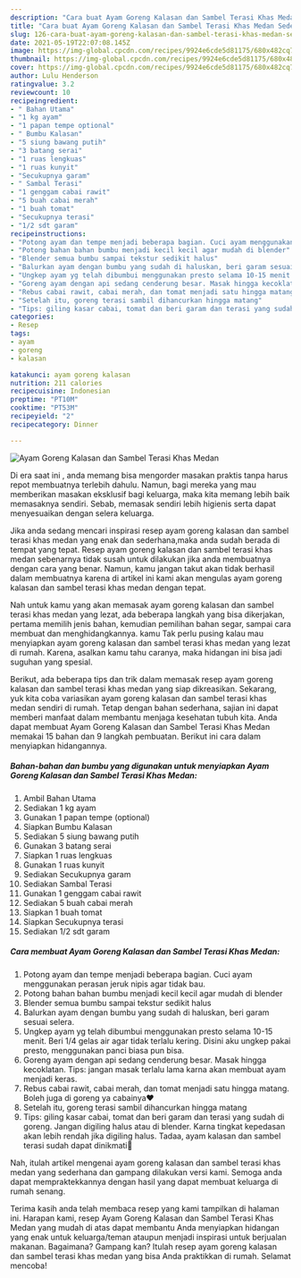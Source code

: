 ```yaml
---
description: "Cara buat Ayam Goreng Kalasan dan Sambel Terasi Khas Medan Sederhana dan Mudah Dibuat"
title: "Cara buat Ayam Goreng Kalasan dan Sambel Terasi Khas Medan Sederhana dan Mudah Dibuat"
slug: 126-cara-buat-ayam-goreng-kalasan-dan-sambel-terasi-khas-medan-sederhana-dan-mudah-dibuat
date: 2021-05-19T22:07:08.145Z
image: https://img-global.cpcdn.com/recipes/9924e6cde5d81175/680x482cq70/ayam-goreng-kalasan-dan-sambel-terasi-khas-medan-foto-resep-utama.jpg
thumbnail: https://img-global.cpcdn.com/recipes/9924e6cde5d81175/680x482cq70/ayam-goreng-kalasan-dan-sambel-terasi-khas-medan-foto-resep-utama.jpg
cover: https://img-global.cpcdn.com/recipes/9924e6cde5d81175/680x482cq70/ayam-goreng-kalasan-dan-sambel-terasi-khas-medan-foto-resep-utama.jpg
author: Lulu Henderson
ratingvalue: 3.2
reviewcount: 10
recipeingredient:
- " Bahan Utama"
- "1 kg ayam"
- "1 papan tempe optional"
- " Bumbu Kalasan"
- "5 siung bawang putih"
- "3 batang serai"
- "1 ruas lengkuas"
- "1 ruas kunyit"
- "Secukupnya garam"
- " Sambal Terasi"
- "1 genggam cabai rawit"
- "5 buah cabai merah"
- "1 buah tomat"
- "Secukupnya terasi"
- "1/2 sdt garam"
recipeinstructions:
- "Potong ayam dan tempe menjadi beberapa bagian. Cuci ayam menggunakan perasan jeruk nipis agar tidak bau."
- "Potong bahan bahan bumbu menjadi kecil kecil agar mudah di blender"
- "Blender semua bumbu sampai tekstur sedikit halus"
- "Balurkan ayam dengan bumbu yang sudah di haluskan, beri garam sesuai selera."
- "Ungkep ayam yg telah dibumbui menggunakan presto selama 10-15 menit. Beri 1/4 gelas air agar tidak terlalu kering. Disini aku ungkep pakai presto, menggunakan panci biasa pun bisa."
- "Goreng ayam dengan api sedang cenderung besar. Masak hingga kecoklatan. Tips: jangan masak terlalu lama karna akan membuat ayam menjadi keras."
- "Rebus cabai rawit, cabai merah, dan tomat menjadi satu hingga matang. Boleh juga di goreng ya cabainya❤"
- "Setelah itu, goreng terasi sambil dihancurkan hingga matang"
- "Tips: giling kasar cabai, tomat dan beri garam dan terasi yang sudah di goreng. Jangan digiling halus atau di blender. Karna tingkat kepedasan akan lebih rendah jika digiling halus. Tadaa, ayam kalasan dan sambel terasi sudah dapat dinikmati💙"
categories:
- Resep
tags:
- ayam
- goreng
- kalasan

katakunci: ayam goreng kalasan 
nutrition: 211 calories
recipecuisine: Indonesian
preptime: "PT10M"
cooktime: "PT53M"
recipeyield: "2"
recipecategory: Dinner

---
```



![Ayam Goreng Kalasan dan Sambel Terasi Khas Medan](https://img-global.cpcdn.com/recipes/9924e6cde5d81175/680x482cq70/ayam-goreng-kalasan-dan-sambel-terasi-khas-medan-foto-resep-utama.jpg)

Di era  saat ini , anda memang bisa mengorder masakan praktis tanpa harus repot membuatnya terlebih dahulu. Namun, bagi mereka yang mau memberikan masakan eksklusif bagi keluarga, maka kita memang lebih baik memasaknya sendiri. Sebab, memasak sendiri lebih higienis serta dapat menyesuaikan dengan selera keluarga.

Jika anda sedang mencari inspirasi resep ayam goreng kalasan dan sambel terasi khas medan yang enak dan sederhana,maka anda sudah berada di tempat yang tepat. Resep ayam goreng kalasan dan sambel terasi khas medan  sebenarnya tidak susah untuk dilakukan jika anda membuatnya dengan cara yang benar. Namun, kamu jangan takut akan tidak berhasil dalam membuatnya 
karena di artikel ini kami akan mengulas ayam goreng kalasan dan sambel terasi khas medan dengan tepat.  



Nah untuk kamu yang akan memasak ayam goreng kalasan dan sambel terasi khas medan yang lezat, ada beberapa langkah yang bisa dikerjakan, pertama memilih jenis bahan, kemudian pemilihan bahan segar, sampai cara membuat dan menghidangkannya. kamu Tak perlu pusing kalau mau menyiapkan ayam goreng kalasan dan sambel terasi khas medan yang lezat di rumah. Karena, asalkan kamu  tahu caranya, maka hidangan ini bisa jadi suguhan yang spesial.

Berikut, ada beberapa tips dan trik dalam memasak resep ayam goreng kalasan dan sambel terasi khas medan yang siap dikreasikan. Sekarang, yuk kita coba variasikan ayam goreng kalasan dan sambel terasi khas medan sendiri di rumah. Tetap dengan bahan sederhana, sajian ini dapat memberi manfaat dalam membantu menjaga kesehatan tubuh kita. Anda dapat membuat Ayam Goreng Kalasan dan Sambel Terasi Khas Medan memakai 15 bahan dan 9 langkah pembuatan. Berikut ini cara dalam menyiapkan hidangannya.

<!--inarticleads1-->

##### Bahan-bahan dan bumbu yang digunakan untuk menyiapkan Ayam Goreng Kalasan dan Sambel Terasi Khas Medan:

1. Ambil  Bahan Utama
1. Sediakan 1 kg ayam
1. Gunakan 1 papan tempe (optional)
1. Siapkan  Bumbu Kalasan
1. Sediakan 5 siung bawang putih
1. Gunakan 3 batang serai
1. Siapkan 1 ruas lengkuas
1. Gunakan 1 ruas kunyit
1. Sediakan Secukupnya garam
1. Sediakan  Sambal Terasi
1. Gunakan 1 genggam cabai rawit
1. Sediakan 5 buah cabai merah
1. Siapkan 1 buah tomat
1. Siapkan Secukupnya terasi
1. Sediakan 1/2 sdt garam




<!--inarticleads2-->

##### Cara membuat Ayam Goreng Kalasan dan Sambel Terasi Khas Medan:

1. Potong ayam dan tempe menjadi beberapa bagian. Cuci ayam menggunakan perasan jeruk nipis agar tidak bau.
1. Potong bahan bahan bumbu menjadi kecil kecil agar mudah di blender
1. Blender semua bumbu sampai tekstur sedikit halus
1. Balurkan ayam dengan bumbu yang sudah di haluskan, beri garam sesuai selera.
1. Ungkep ayam yg telah dibumbui menggunakan presto selama 10-15 menit. Beri 1/4 gelas air agar tidak terlalu kering. Disini aku ungkep pakai presto, menggunakan panci biasa pun bisa.
1. Goreng ayam dengan api sedang cenderung besar. Masak hingga kecoklatan. Tips: jangan masak terlalu lama karna akan membuat ayam menjadi keras.
1. Rebus cabai rawit, cabai merah, dan tomat menjadi satu hingga matang. Boleh juga di goreng ya cabainya❤
1. Setelah itu, goreng terasi sambil dihancurkan hingga matang
1. Tips: giling kasar cabai, tomat dan beri garam dan terasi yang sudah di goreng. Jangan digiling halus atau di blender. Karna tingkat kepedasan akan lebih rendah jika digiling halus. Tadaa, ayam kalasan dan sambel terasi sudah dapat dinikmati💙




Nah, itulah artikel mengenai  ayam goreng kalasan dan sambel terasi khas medan  yang sederhana dan gampang dilakukan versi kami. Semoga anda dapat mempraktekkannya dengan hasil yang dapat membuat keluarga di rumah senang. 

Terima kasih anda telah membaca resep yang kami tampilkan di halaman ini. Harapan kami, resep  Ayam Goreng Kalasan dan Sambel Terasi Khas Medan yang mudah di atas dapat membantu Anda menyiapkan hidangan yang enak untuk keluarga/teman ataupun menjadi inspirasi untuk berjualan makanan. Bagaimana? Gampang kan? Itulah resep ayam goreng kalasan dan sambel terasi khas medan yang bisa Anda praktikkan di rumah. Selamat mencoba!

